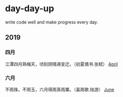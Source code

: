 # day-day-up
write code well and make progress every day.

## 2019
### 四月
江潭四月熟梅天，顷刻阴晴递变迁。（初夏偶书.张栻）
[April](https://github.com/codeDebugTest/day-day-up/blob/master/2019/April.md)

### 六月
不雨珠，不雨玉，六月得雨真雨粟。（喜雨歌.陆游）
[June](https://github.com/codeDebugTest/day-day-up/blob/master/2019/june.md)
